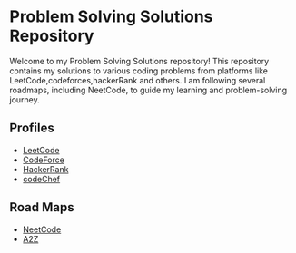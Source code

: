 # Problem Solving Solutions Repository
Welcome to my Problem Solving Solutions repository! This repository contains my solutions to various coding problems from platforms like LeetCode,codeforces,hackerRank and others.
I am following several roadmaps, including NeetCode, to guide my learning and problem-solving journey.
## Profiles
- [LeetCode](https://leetcode.com/u/T52SAMS/)
- [CodeForce](https://codeforces.com/profile/toufiqul.sams)
- [HackerRank](https://www.hackerrank.com/profile/toufiqul_sams)
- [codeChef](https://www.codechef.com/users/t52sams)
## Road Maps
- [NeetCode](https://neetcode.io/practice)
- [A2Z](https://takeuforward.org/strivers-a2z-dsa-course/strivers-a2z-dsa-course-sheet-2)
